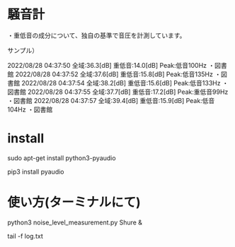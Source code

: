# 騒音計

・重低音の成分について、独自の基準で音圧を計測しています。

サンプル）

2022/08/28 04:37:50  全域:36.3[dB]     重低音:14.0[dB]     Peak:低音100Hz ・図書館
2022/08/28 04:37:52  全域:37.6[dB]     重低音:15.8[dB]     Peak:低音135Hz ・図書館
2022/08/28 04:37:54  全域:38.2[dB]     重低音:15.6[dB]     Peak:低音133Hz ・図書館
2022/08/28 04:37:55  全域:37.7[dB]     重低音:17.2[dB]     Peak:重低音99Hz ・図書館
2022/08/28 04:37:57  全域:39.4[dB]     重低音:15.9[dB]     Peak:低音104Hz ・図書館


# install

sudo apt-get install python3-pyaudio

pip3 install pyaudio

# 使い方(ターミナルにて)

python3 noise_level_measurement.py Shure &

tail -f log.txt

